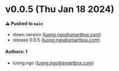 # v0.0.5 (Thu Jan 18 2024)

#### ⚠️ Pushed to `main`

- down version (luong.ngo@smartbox.com)
- release 0.0.5 (luong.ngo@smartbox.com)

#### Authors: 1

- luong.ngo (luong.ngo@smartbox.com)
